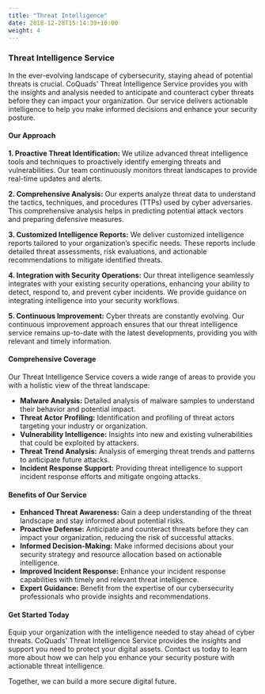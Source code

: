 ```yaml
---
title: "Threat Intelligence"
date: 2018-12-28T15:14:39+10:00
weight: 4
---
```

### Threat Intelligence Service

In the ever-evolving landscape of cybersecurity, staying ahead of potential threats is crucial. CoQuads' Threat Intelligence Service provides you with the insights and analysis needed to anticipate and counteract cyber threats before they can impact your organization. Our service delivers actionable intelligence to help you make informed decisions and enhance your security posture.

#### Our Approach

**1. Proactive Threat Identification:**
We utilize advanced threat intelligence tools and techniques to proactively identify emerging threats and vulnerabilities. Our team continuously monitors threat landscapes to provide real-time updates and alerts.

**2. Comprehensive Analysis:**
Our experts analyze threat data to understand the tactics, techniques, and procedures (TTPs) used by cyber adversaries. This comprehensive analysis helps in predicting potential attack vectors and preparing defensive measures.

**3. Customized Intelligence Reports:**
We deliver customized intelligence reports tailored to your organization’s specific needs. These reports include detailed threat assessments, risk evaluations, and actionable recommendations to mitigate identified threats.

**4. Integration with Security Operations:**
Our threat intelligence seamlessly integrates with your existing security operations, enhancing your ability to detect, respond to, and prevent cyber incidents. We provide guidance on integrating intelligence into your security workflows.

**5. Continuous Improvement:**
Cyber threats are constantly evolving. Our continuous improvement approach ensures that our threat intelligence service remains up-to-date with the latest developments, providing you with relevant and timely information.

#### Comprehensive Coverage

Our Threat Intelligence Service covers a wide range of areas to provide you with a holistic view of the threat landscape:

- **Malware Analysis:** Detailed analysis of malware samples to understand their behavior and potential impact.
- **Threat Actor Profiling:** Identification and profiling of threat actors targeting your industry or organization.
- **Vulnerability Intelligence:** Insights into new and existing vulnerabilities that could be exploited by attackers.
- **Threat Trend Analysis:** Analysis of emerging threat trends and patterns to anticipate future attacks.
- **Incident Response Support:** Providing threat intelligence to support incident response efforts and mitigate ongoing attacks.

#### Benefits of Our Service

- **Enhanced Threat Awareness:** Gain a deep understanding of the threat landscape and stay informed about potential risks.
- **Proactive Defense:** Anticipate and counteract threats before they can impact your organization, reducing the risk of successful attacks.
- **Informed Decision-Making:** Make informed decisions about your security strategy and resource allocation based on actionable intelligence.
- **Improved Incident Response:** Enhance your incident response capabilities with timely and relevant threat intelligence.
- **Expert Guidance:** Benefit from the expertise of our cybersecurity professionals who provide insights and recommendations.

#### Get Started Today

Equip your organization with the intelligence needed to stay ahead of cyber threats. CoQuads' Threat Intelligence Service provides the insights and support you need to protect your digital assets. Contact us today to learn more about how we can help you enhance your security posture with actionable threat intelligence.

Together, we can build a more secure digital future.
